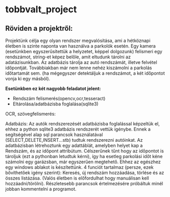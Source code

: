 # tobbvalt_project
## Röviden a projektről:
Projektünk célja egy olyan rendszer megvalósítása, ami a hétköznapi életben is szinte naponta van használva a parkolók esetén. 
Egy kamera (esetünkben egyszerűsítettük a helyzetet, képpel dolgozunk) felismeri egy rendszámot, string-et képez belőle, amit
eltudunk tárolni az adatázisunkban. Az adatbázis tárolja az autó rendszámát, illetve felvétel időpontját. Továbbiakban már nem
lenne nehéz kiszámolni a parkolás időtartamát sem. (ha mégegyszer detektáljuk a rendszámot, a két időpontot vonja ki egy másból).

**Esetünkben ez két nagyobb feladatot jelent:**
- Rendszám felismerés(opencv,ocr,tesseract)
- Eltárolása/adatbázisba foglalása(sqlite3)

OCR, szövegfelismerés:


Adatbázis:
Az autók rendszerezését adatbázisba foglalással képzeltük el, ehhez a python sqlite3 adatbázis rendszerét vettük
igénybe. Ennek a segítségével alap sql parancsok használatával (SELECT,DELETE,INSERT...stb) tudtuk rendszerezni autóinkat.
Az adatbázisban létrehoztunk egy adattáblát, amelyben helyet kap a Rendszám, és az időpont attribútum. Célszerűnek
tűnt hogy az időpontot is tároljuk (ezt a pythonban letudtuk kérni), így ha esetleg parkolási időt kéne számolni
egy garázsban, már egyszerűen megtehető. Ehhez az egészhez egy windows ablakot is készítettünk.
4 funciót tartalmaz (persze, ezek bővíthetőek igény szerint): Keresés, új rendszám hozzáadása, törlése és az összes
listázása. (Valós életben is előfordulhat hogy manuálisan kell hozzáadni/törölni).
Részletesebb parancsok értelmezésére próbáltuk minél jobban kommentelni a programot.
